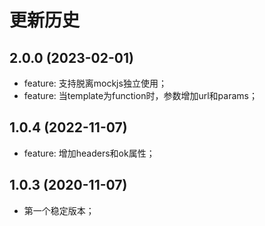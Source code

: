 # 更新历史

## 2.0.0 (2023-02-01)

* feature: 支持脱离mockjs独立使用；
* feature: 当template为function时，参数增加url和params；

## 1.0.4 (2022-11-07)

* feature: 增加headers和ok属性；

## 1.0.3 (2020-11-07)

* 第一个稳定版本；
